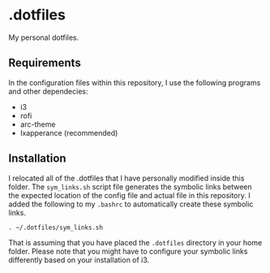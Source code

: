 # .dotfiles
My personal dotfiles.

## Requirements

In the configuration files within this repository, I use the following programs and other dependecies:

+ i3
+ rofi
+ arc-theme
+ lxapperance (recommended)

## Installation 

I relocated all of the .dotfiles that I have personally modified inside this folder. The `sym_links.sh` script file generates the symbolic links between the expected location of the config file and actual file in this repository. I added the following to my `.bashrc` to automatically create these symbolic links.

```
. ~/.dotfiles/sym_links.sh
```

That is assuming that you have placed the `.dotfiles` directory in your home folder. Please note that you might have to configure your symbolic links differently based on your installation of i3.

